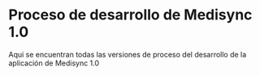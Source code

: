 # Proceso de desarrollo de Medisync 1.0
Aqui se encuentran todas las versiones de proceso del desarrollo de la aplicación de Medisync 1.0
